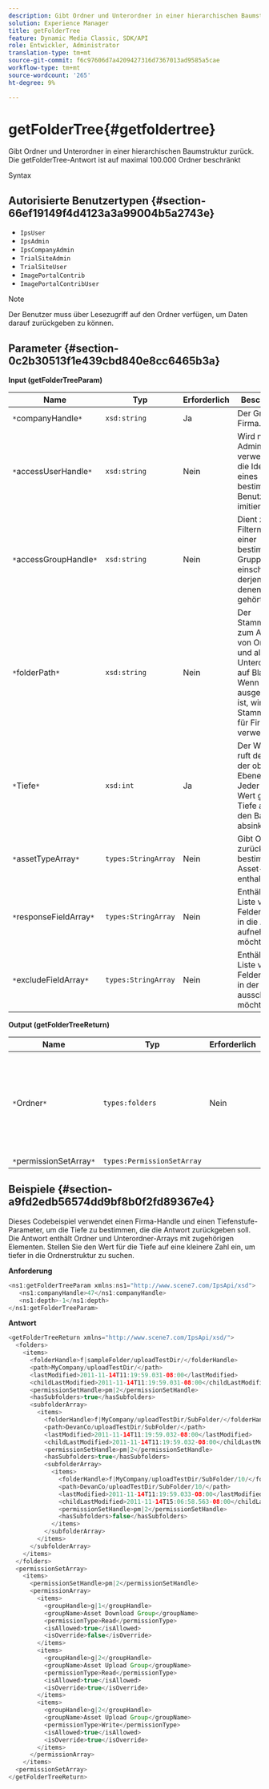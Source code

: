 ```yaml
---
description: Gibt Ordner und Unterordner in einer hierarchischen Baumstruktur zurück. Die getFolderTree-Antwort ist auf maximal 100.000 Ordner beschränkt
solution: Experience Manager
title: getFolderTree
feature: Dynamic Media Classic, SDK/API
role: Entwickler, Administrator
translation-type: tm+mt
source-git-commit: f6c97606d7a4209427316d7367013ad9585a5cae
workflow-type: tm+mt
source-wordcount: '265'
ht-degree: 9%

---
```



# getFolderTree{#getfoldertree}

Gibt Ordner und Unterordner in einer hierarchischen Baumstruktur zurück. Die getFolderTree-Antwort ist auf maximal 100.000 Ordner beschränkt

Syntax

## Autorisierte Benutzertypen {#section-66ef19149f4d4123a3a99004b5a2743e}

* `IpsUser`
* `IpsAdmin`
* `IpsCompanyAdmin`
* `TrialSiteAdmin`
* `TrialSiteUser`
* `ImagePortalContrib`
* `ImagePortalContribUser`

>[!NOTE]
>
>Der Benutzer muss über Lesezugriff auf den Ordner verfügen, um Daten darauf zurückgeben zu können.

## Parameter {#section-0c2b30513f1e439cbd840e8cc6465b3a}

**Input (getFolderTreeParam)**

| Name | Typ | Erforderlich | Beschreibung |
|---|---|---|---|
| `*`companyHandle`*` | `xsd:string` | Ja | Der Griff zur Firma. |
| `*`accessUserHandle`*` | `xsd:string` | Nein | Wird nur von Administratoren verwendet, um die Identität eines bestimmten Benutzers zu imitieren. |
| `*`accessGroupHandle`*` | `xsd:string` | Nein | Dient zum Filtern nach einer bestimmten Gruppe, einschließlich derjenigen, zu denen die Firma gehört. |
| `*`folderPath`*` | `xsd:string` | Nein | Der Stammordner zum Abrufen von Ordnern und allen Unterordnern auf Blattebene. Wenn dies ausgeschlossen ist, wird der Stammordner für Firmen verwendet. |
| `*`Tiefe`*` | `xsd:int` | Ja | Der Wert null ruft den Ordner der obersten Ebene ab. Jeder andere Wert gibt die Tiefe an, die in den Baum absinkt. |
| `*`assetTypeArray`*` | `types:StringArray` | Nein | Gibt Ordner zurück, die nur bestimmte Asset-Typen enthalten. |
| `*`responseFieldArray`*` | `types:StringArray` | Nein | Enthält eine Liste von Feldern, die Sie in die Antwort aufnehmen möchten. |
| `*`excludeFieldArray`*` | `types:StringArray` | Nein | Enthält eine Liste von Feldern, die Sie in der Antwort ausschließen möchten. |

**Output (getFolderTreeReturn)**

| Name | Typ | Erforderlich | Beschreibung |
|---|---|---|---|
| `*`Ordner`*` | `types:folders` | Nein | Die Hierarchie der Ordner in einer Baumstruktur. Die Antwort ist auf maximal 100.000 Ordner beschränkt. |
| `*`permissionSetArray`*` | `types:PermissionSetArray` |  |  |

## Beispiele {#section-a9fd2edb56574dd9bf8b0f2fd89367e4}

Dieses Codebeispiel verwendet einen Firma-Handle und einen Tiefenstufe-Parameter, um die Tiefe zu bestimmen, die die Antwort zurückgeben soll. Die Antwort enthält Ordner und Unterordner-Arrays mit zugehörigen Elementen. Stellen Sie den Wert für die Tiefe auf eine kleinere Zahl ein, um tiefer in die Ordnerstruktur zu suchen.

**Anforderung**

```java
<ns1:getFolderTreeParam xmlns:ns1="http://www.scene7.com/IpsApi/xsd">
   <ns1:companyHandle>47</ns1:companyHandle>
   <ns1:depth>-1</ns1:depth>
</ns1:getFolderTreeParam>
```

**Antwort**

```java
<getFolderTreeReturn xmlns="http://www.scene7.com/IpsApi/xsd/">
  <folders>
    <items>
      <folderHandle>f|sampleFolder/uploadTestDir/</folderHandle>
      <path>MyCompany/uploadTestDir/</path>
      <lastModified>2011-11-14T11:19:59.031-08:00</lastModified>
      <childLastModified>2011-11-14T11:19:59.031-08:00</childLastModified>
      <permissionSetHandle>pm|2</permissionSetHandle>
      <hasSubfolders>true</hasSubfolders>
      <subfolderArray>
        <items>
          <folderHandle>f|MyCompany/uploadTestDir/SubFolder/</folderHandle>
          <path>DevanCo/uploadTestDir/SubFolder/</path>
          <lastModified>2011-11-14T11:19:59.032-08:00</lastModified>
          <childLastModified>2011-11-14T11:19:59.032-08:00</childLastModified>
          <permissionSetHandle>pm|2</permissionSetHandle>
          <hasSubfolders>true</hasSubfolders>
          <subfolderArray>
            <items>
              <folderHandle>f|MyCompany/uploadTestDir/SubFolder/10/</folderHandle>
              <path>DevanCo/uploadTestDir/SubFolder/10/</path>
              <lastModified>2011-11-14T11:19:59.033-08:00</lastModified>
              <childLastModified>2011-11-14T15:06:58.563-08:00</childLastModified>
              <permissionSetHandle>pm|2</permissionSetHandle>
              <hasSubfolders>false</hasSubfolders>
            </items>
          </subfolderArray>
        </items>
      </subfolderArray>
    </items>
  </folders>
  <permissionSetArray>
    <items>
      <permissionSetHandle>pm|2</permissionSetHandle>
      <permissionArray>
        <items>
          <groupHandle>g|1</groupHandle>
          <groupName>Asset Download Group</groupName>
          <permissionType>Read</permissionType>
          <isAllowed>true</isAllowed>
          <isOverride>false</isOverride>
        </items>
        <items>
          <groupHandle>g|2</groupHandle>
          <groupName>Asset Upload Group</groupName>
          <permissionType>Read</permissionType>
          <isAllowed>true</isAllowed>
          <isOverride>true</isOverride>
        </items>
        <items>
          <groupHandle>g|2</groupHandle>
          <groupName>Asset Upload Group</groupName>
          <permissionType>Write</permissionType>
          <isAllowed>true</isAllowed>
          <isOverride>true</isOverride>
        </items>
      </permissionArray>
    </items>
  <permissionSetArray>
</getFolderTreeReturn>
```

